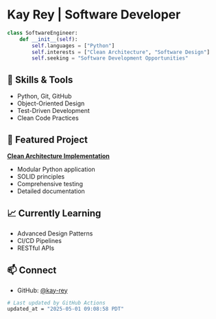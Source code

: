 # Kay Rey | Software Developer

```python
class SoftwareEngineer:
    def __init__(self):
        self.languages = ["Python"]
        self.interests = ["Clean Architecture", "Software Design"]
        self.seeking = "Software Development Opportunities"
```

## 🔨 Skills & Tools
- Python, Git, GitHub
- Object-Oriented Design
- Test-Driven Development
- Clean Code Practices

## 💼 Featured Project
**[Clean Architecture Implementation](https://github.com/kay-rey/CardGames)**
- Modular Python application
- SOLID principles
- Comprehensive testing
- Detailed documentation

## 📈 Currently Learning
- Advanced Design Patterns
- CI/CD Pipelines
- RESTful APIs

## 📫 Connect
- GitHub: [@kay-rey](https://github.com/kay-rey)

<div align="left">

```bash
# Last updated by GitHub Actions
updated_at = "2025-05-01 09:08:58 PDT"
```
</div>
